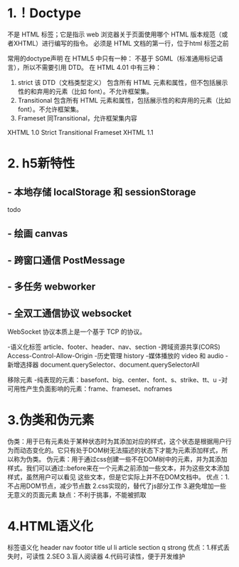 # 1.！Doctype
不是 HTML 标签；它是指示 web 浏览器关于页面使用哪个 HTML 版本规范（或者XHTML）进行编写的指令。
必须是 HTML 文档的第一行，位于html 标签之前

常用的doctype声明
在 HTML5 中只有一种： <!DOCTYPE html> 不基于 SGML（标准通用标记语言），所以不需要引用 DTD。
在 HTML 4.01 中有三种：
 1. strict  该 DTD（文档类型定义） 包含所有 HTML 元素和属性，但不包括展示性的和弃用的元素（比如 font）。不允许框架集。<!DOCTYPE HTML PUBLIC "-//W3C//DTD HTML 4.01//EN" "http://www.w3.org/TR/html4/strict.dtd">
 2. Transitional 包含所有 HTML 元素和属性，包括展示性的和弃用的元素（比如 font）。不允许框架集。<!DOCTYPE HTML PUBLIC "-//W3C//DTD HTML 4.01 Transitional//EN" 
"http://www.w3.org/TR/html4/loose.dtd">
 3. Frameset 同Transitional，允许框架集内容<!DOCTYPE HTML PUBLIC "-//W3C//DTD HTML 4.01 Frameset//EN" 
"http://www.w3.org/TR/html4/frameset.dtd">

XHTML 1.0  Strict Transitional Frameset XHTML 1.1

# 2. h5新特性
## -   本地存储 localStorage 和 sessionStorage
todo
## -   绘画 canvas
## -   跨窗口通信 PostMessage
## -   多任务 webworker
## -   全双工通信协议 websocket
WebSocket 协议本质上是一个基于 TCP 的协议。

-语义化标签 article、footer、header、nav、section
-跨域资源共享(CORS) Access-Control-Allow-Origin
-历史管理 history
-媒体播放的 video 和 audio
-新增选择器 document.querySelector、document.querySelectorAll

移除元素
-纯表现的元素：basefont、big、center、font、s、strike、tt、u
-对可用性产生负面影响的元素：frame、frameset、noframes

# 3.伪类和伪元素
伪类：用于已有元素处于某种状态时为其添加对应的样式，这个状态是根据用户行为而动态变化的。它只有处于DOM树无法描述的状态下才能为元素添加样式，所以称为伪类。
伪元素：用于通过css创建一些不在DOM树中的元素，并为其添加样式。我们可以通过::before来在一个元素之前添加一些文本，并为这些文本添加样式，虽然用户可以看见 这些文本，但是它实际上并不在DOM文档中。
优点：1.不占用DOM节点，减少节点数 2.css实现的，替代了js部分工作 3.避免增加一些无意义的页面元素
缺点：不利于挑事，不能被抓取

# 4.HTML语义化
标签语义化 header nav footor  title ul li article section q strong
优点：1.样式丢失时，可读性 2.SEO 3.盲人阅读器 4.代码可读性，便于开发维护